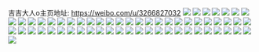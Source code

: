 吉吉大人o主页地址: https://weibo.com/u/3266827032 
![](https://wx4.sinaimg.cn/mw2000/c2b7d318ly1h8wkgxx15jj227q2yanpe.jpg) 
![](https://wx4.sinaimg.cn/mw2000/c2b7d318ly1h8wkgylaoij22c0340e81.jpg) 
![](https://wx4.sinaimg.cn/mw2000/c2b7d318ly1h8wkgw8xvnj22c0340npe.jpg) 
![](https://wx4.sinaimg.cn/mw2000/c2b7d318ly1h813szs97dj22c0340hdu.jpg) 
![](https://wx4.sinaimg.cn/mw2000/c2b7d318ly1h813sy6jp8j22c034nqv6.jpg) 
![](https://wx4.sinaimg.cn/mw2000/c2b7d318ly1h813t0gstmj22a231ex6p.jpg) 
![](https://wx4.sinaimg.cn/mw2000/c2b7d318ly1h813t1zjtoj21sg2dsx6p.jpg) 
![](https://wx4.sinaimg.cn/mw2000/c2b7d318ly1h813t2rypoj21sg2dsx6p.jpg) 
![](https://wx4.sinaimg.cn/mw2000/c2b7d318ly1h813t3xvfbj22c0340e82.jpg) 
![](https://wx4.sinaimg.cn/mw2000/c2b7d318ly1h56e3y841tj216o1kwe81.jpg) 
![](https://wx4.sinaimg.cn/mw2000/c2b7d318ly1h56e40d873j216o1kwe81.jpg) 
![](https://wx4.sinaimg.cn/mw2000/c2b7d318ly1h56e41iznmj216o1kw4qp.jpg) 
![](https://wx4.sinaimg.cn/mw2000/c2b7d318ly1h56e44mp1pj23402c0hdy.jpg) 
![](https://wx4.sinaimg.cn/mw2000/c2b7d318ly1h56e46paa8j21sg2dsnpe.jpg) 
![](https://wx4.sinaimg.cn/mw2000/c2b7d318ly1h56e3vmpl4j216o1kwnpd.jpg) 
![](https://wx4.sinaimg.cn/mw2000/c2b7d318ly1h56e47yczvj216o1kw7wh.jpg) 
![](https://wx4.sinaimg.cn/mw2000/c2b7d318ly1h56e4a01ylj22c0340b2c.jpg) 
![](https://wx4.sinaimg.cn/mw2000/c2b7d318ly1h56e4cb3tcj23402c04qr.jpg) 
![](https://wx4.sinaimg.cn/mw2000/c2b7d318gy1h4fzsapze1j23402c0e83.jpg) 
![](https://wx4.sinaimg.cn/mw2000/c2b7d318gy1h4fzs13dkhj216o16oh48.jpg) 
![](https://wx4.sinaimg.cn/mw2000/c2b7d318gy1h4fzsp1606j22c0340e83.jpg) 
![](https://wx4.sinaimg.cn/mw2000/c2b7d318gy1h2e1mtnmwuj23402c0e82.jpg) 
![](https://wx4.sinaimg.cn/mw2000/c2b7d318gy1h2e1mrrqpkj22c02c0x6q.jpg) 
![](https://wx4.sinaimg.cn/mw2000/c2b7d318gy1h2e1wbxar1j21s22danpe.jpg) 
![](https://wx4.sinaimg.cn/mw2000/c2b7d318ly1h2e22sxw26j21sg2dsu0x.jpg) 
![](https://wx4.sinaimg.cn/mw2000/c2b7d318ly1h2e22uo6rxj22c0340u0z.jpg) 
![](https://wx4.sinaimg.cn/mw2000/c2b7d318ly1h1qyvda97zj21sg2dsb2a.jpg) 
![](https://wx4.sinaimg.cn/mw2000/c2b7d318ly1h1qyvggo8jj21sg2dsb2a.jpg) 
![](https://wx4.sinaimg.cn/mw2000/c2b7d318gy1h1m4nkt8b6j21sg2ds1ky.jpg) 
![](https://wx4.sinaimg.cn/mw2000/c2b7d318gy1h1m4nokjg4j22c0340qv5.jpg) 
![](https://wx4.sinaimg.cn/mw2000/c2b7d318gy1h1m4nmyb4ij22c0340u0z.jpg) 
![](https://wx4.sinaimg.cn/mw2000/c2b7d318gy1h1m4npw59rj21sg2dsnpd.jpg) 
![](https://wx4.sinaimg.cn/mw2000/c2b7d318ly1gyb2jp1a5rj20rs4wynpd.jpg) 
![](https://wx4.sinaimg.cn/mw2000/c2b7d318gy1gy1r9ih1yqj21sc2dskjl.jpg) 
![](https://wx4.sinaimg.cn/mw2000/003z5gWAly1gvb8lifxiej60rs35f4qp02.jpg) 
![](https://wx4.sinaimg.cn/mw2000/c2b7d318ly1gbersax9hej22c03401ky.jpg) 
![](https://wx4.sinaimg.cn/mw2000/c2b7d318ly1g6i2f59u28j20u01404qp.jpg) 
![](https://wx4.sinaimg.cn/mw2000/c2b7d318ly1fzlkhxq5srj22c03401ky.jpg) 
![](https://wx4.sinaimg.cn/mw2000/c2b7d318ly1fzlkhyzlm9j22c0340u0x.jpg) 
![](https://wx4.sinaimg.cn/mw2000/c2b7d318ly1fxwaydsp9aj21sg2dse7v.jpg) 
![](https://wx4.sinaimg.cn/mw2000/c2b7d318ly1fxsuxasr1fj23402c0nop.jpg) 
![](https://wx4.sinaimg.cn/mw2000/c2b7d318ly1fxactf2mxlj20wy0qo78u.jpg) 
![](https://wx4.sinaimg.cn/mw2000/c2b7d318ly1fx5hdhpx9qj215o15m7m7.jpg) 
![](https://wx4.sinaimg.cn/mw2000/c2b7d318ly1fw18uhlvztj228g28ge81.jpg) 
![](https://wx4.sinaimg.cn/mw2000/c2b7d318ly1fw18yagla5j20zk0noq4m.jpg) 
![](https://wx4.sinaimg.cn/mw2000/c2b7d318ly1fw191khutjj20qo0zk45k.jpg) 
![](https://wx4.sinaimg.cn/mw2000/c2b7d318ly1fw1909mex2j20sg0sgwg3.jpg) 
![](https://wx4.sinaimg.cn/mw2000/c2b7d318ly1fsdg3ldg37j22ao2aokjp.jpg) 
![](https://wx4.sinaimg.cn/mw2000/c2b7d318ly1fsdg3x90f9j205k061dg5.jpg) 
![](https://wx4.sinaimg.cn/mw2000/c2b7d318ly1fqdrctaldpj22c0340x6r.jpg) 
![](https://wx4.sinaimg.cn/mw2000/c2b7d318ly1fqdrcqupr6j20qo0zk4dx.jpg) 
![](https://wx4.sinaimg.cn/mw2000/c2b7d318ly1fqdrcwrfr7j20zk0qo4ew.jpg) 
![](https://wx4.sinaimg.cn/mw2000/c2b7d318ly1fqdrczrsqtj21901o0hdt.jpg) 
![](https://wx4.sinaimg.cn/mw2000/c2b7d318gy1fqdrvums9pj23281q8b2a.jpg) 
![](https://wx4.sinaimg.cn/mw2000/c2b7d318ly1fqdrcv82mtj215o0ng4qp.jpg) 
![](https://wx4.sinaimg.cn/mw2000/c2b7d318ly1fqdrd5s61nj21w02ioqvc.jpg) 
![](https://wx4.sinaimg.cn/mw2000/c2b7d318ly1fqdru09ksuj21ur1urb2e.jpg) 
![](https://wx4.sinaimg.cn/mw2000/c2b7d318gy1fqdrse3vq1j21v81v8e87.jpg) 
